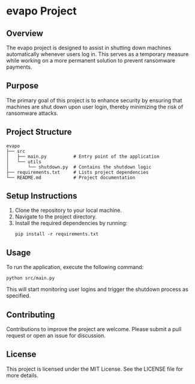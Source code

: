 # evapo Project

## Overview
The evapo project is designed to assist in shutting down machines automatically whenever users log in. This serves as a temporary measure while working on a more permanent solution to prevent ransomware payments.

## Purpose
The primary goal of this project is to enhance security by ensuring that machines are shut down upon user login, thereby minimizing the risk of ransomware attacks.

## Project Structure
```
evapo
├── src
│   ├── main.py          # Entry point of the application
│   └── utils
│       └── shutdown.py  # Contains the shutdown logic
├── requirements.txt     # Lists project dependencies
└── README.md            # Project documentation
```

## Setup Instructions
1. Clone the repository to your local machine.
2. Navigate to the project directory.
3. Install the required dependencies by running:
   ```
   pip install -r requirements.txt
   ```

## Usage
To run the application, execute the following command:
```
python src/main.py
```
This will start monitoring user logins and trigger the shutdown process as specified.

## Contributing
Contributions to improve the project are welcome. Please submit a pull request or open an issue for discussion.

## License
This project is licensed under the MIT License. See the LICENSE file for more details.